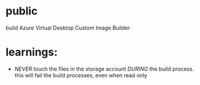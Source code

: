 # public
build Azure Virtual Desktop Custom Image Builder
# learnings:
* _NEVER_ touch the files in the storage account *DURING* the build process. this will fail the build processes, even when read only

